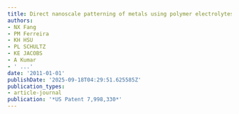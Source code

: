 ```yaml
---
title: Direct nanoscale patterning of metals using polymer electrolytes
authors:
- NX Fang
- PM Ferreira
- KH HSU
- PL SCHULTZ
- KE JACOBS
- A Kumar
- ' ...'
date: '2011-01-01'
publishDate: '2025-09-18T04:29:51.625585Z'
publication_types:
- article-journal
publication: '*US Patent 7,998,330*'
---
```

